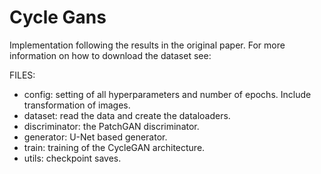 # Cycle Gans

Implementation following the results in the original paper. For more information on how to download the dataset see:


FILES: 

- config: setting of all hyperparameters and number of epochs. Include transformation of images. 
- dataset: read the data and create the dataloaders.
- discriminator: the PatchGAN discriminator.
- generator: U-Net based generator.
- train: training of the CycleGAN architecture.
- utils: checkpoint saves.  
